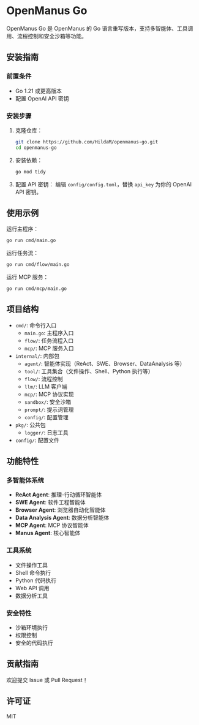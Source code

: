 # OpenManus Go

OpenManus Go 是 OpenManus 的 Go 语言重写版本，支持多智能体、工具调用、流程控制和安全沙箱等功能。

## 安装指南

### 前置条件
- Go 1.21 或更高版本
- 配置 OpenAI API 密钥

### 安装步骤
1. 克隆仓库：
   ```bash
   git clone https://github.com/HildaM/openmanus-go.git
   cd openmanus-go
   ```

2. 安装依赖：
   ```bash
   go mod tidy
   ```

3. 配置 API 密钥：
   编辑 `config/config.toml`，替换 `api_key` 为你的 OpenAI API 密钥。

## 使用示例

运行主程序：
```bash
go run cmd/main.go
```

运行任务流：
```bash
go run cmd/flow/main.go
```

运行 MCP 服务：
```bash
go run cmd/mcp/main.go
```

## 项目结构
- `cmd/`: 命令行入口
  - `main.go`: 主程序入口
  - `flow/`: 任务流程入口
  - `mcp/`: MCP 服务入口
- `internal/`: 内部包
  - `agent/`: 智能体实现（ReAct、SWE、Browser、DataAnalysis 等）
  - `tool/`: 工具集合（文件操作、Shell、Python 执行等）
  - `flow/`: 流程控制
  - `llm/`: LLM 客户端
  - `mcp/`: MCP 协议实现
  - `sandbox/`: 安全沙箱
  - `prompt/`: 提示词管理
  - `config/`: 配置管理
- `pkg/`: 公共包
  - `logger/`: 日志工具
- `config/`: 配置文件

## 功能特性

### 多智能体系统
- **ReAct Agent**: 推理-行动循环智能体
- **SWE Agent**: 软件工程智能体
- **Browser Agent**: 浏览器自动化智能体
- **Data Analysis Agent**: 数据分析智能体
- **MCP Agent**: MCP 协议智能体
- **Manus Agent**: 核心智能体

### 工具系统
- 文件操作工具
- Shell 命令执行
- Python 代码执行
- Web API 调用
- 数据分析工具

### 安全特性
- 沙箱环境执行
- 权限控制
- 安全的代码执行

## 贡献指南
欢迎提交 Issue 或 Pull Request！

## 许可证
MIT